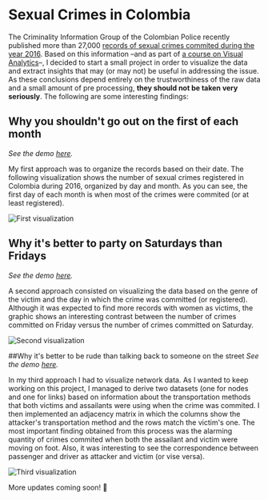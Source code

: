 # Sexual Crimes in Colombia
The Criminality Information Group of the Colombian Police recently published more than 27,000 [records of sexual
crimes commited during the year 2016](https://www.datos.gov.co/Seguridad-y-Defensa/Delitos-Sexuales-2016/3j7m-zgyi).
Based on this information –and as part of [a course on Visual Analytics](http://johnguerra.co/classes/visual_analytics_fall_2017/)–, I decided to start a small project in order to visualize the data and extract insights that
may (or may not) be useful in addressing the issue. As these conclusions depend entirely on the trustworthiness of the raw
data and a small amount of pre processing, **they should not be taken very seriously**. The following are some interesting
findings:

## Why you shouldn't go out on the first of each month
*See the demo [here](https://marianaviro.github.io/delitos_sexuales/).*

My first approach was to organize the records based on their date. The following visualization shows the number of sexual
crimes registered in Colombia during 2016, organized by day and month. As you can see, the first day of each month is when
most of the crimes were commited (or at least registered).

![First visualization](https://cdn.rawgit.com/marianaviro/delitos_sexuales/c235ab68/img/static.png)


## Why it's better to party on Saturdays than Fridays
*See the demo [here](https://marianaviro.github.io/delitos_sexuales_2/).*

A second approach consisted on visualizing the data based on the genre of the victim and the day in which the crime was
committed (or registered). Although it was expected to find more records with women as victims, the graphic shows an
interesting contrast between the number of crimes committed on Friday versus the number of crimes committed on Saturday. 

![Second visualization](https://cdn.rawgit.com/marianaviro/delitos_sexuales_2/7c6eaa8a/img/static.png)


##Why it's better to be rude than talking back to someone on the street
*See the demo [here](https://marianaviro.github.io/delitos_sexuales_3/).*

In my third approach I had to visualize network data. As I wanted to keep working on this project, I managed to derive two
datasets (one for nodes and one for links) based on information about the transportation methods that both victims and
assailants were using when the crime was commited. I then implemented an adjacency matrix in which the columns show the
attacker's transportation method and the rows match the victim's one. The most important finding obtained from this process
was the alarming quantity of crimes commited when both the assailant and victim were moving on foot. Also, it was interesting
to see the correspondence between passenger and driver as attacker and victim (or vise versa).

![Third visualization](https://cdn.rawgit.com/marianaviro/delitos_sexuales_3/master/img/static.png)

More updates coming soon! :star2:
